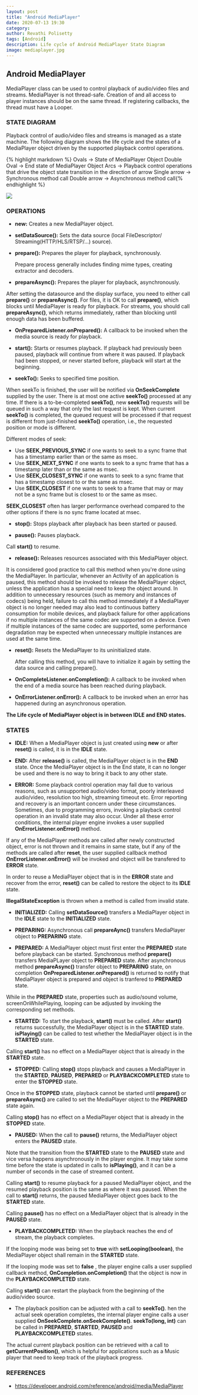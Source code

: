 ```yaml
---
layout: post
title: "Android MediaPlayer"
date: 2020-07-13 19:30
category: 
author: Revathi Polisetty
tags: [Android]
description: Life cycle of Android MediaPlayer State Diagram
image: mediaplayer.jpg
---
```


## Android MediaPlayer

MediaPlayer class can be used to control playback of audio/video files and streams. MediaPlayer is not thread-safe. Creation of and all access to player instances should be on the same thread. If registering callbacks, the thread must have a Looper.

### STATE DIAGRAM

Playback control of audio/video files and streams is managed as a state machine. The following diagram shows the life cycle and the states of a MediaPlayer object driven by the supported playback control operations.

{% highlight markdown %}
Ovals -> State of MediaPlayer Object
Double Oval -> End state of MediaPlayer Object
Arcs -> Playback control operations that drive the object state transition in the direction of arrow
    Single arrow -> Synchronous method call
    Double arrow -> Asynchronous method call{% endhighlight %}

![]({{site.baseurl}}/img/mediaplayer_state_diagram.gif)

### OPERATIONS

* **new:** Creates a new MediaPlayer object.
  
* **setDataSource():** Sets the data source (local FileDescriptor/ Streaming(HTTP/HLS/RTSP/...) source).

* **prepare():** Prepares the player for playback, synchronously. 

  Prepare process generally includes finding mime types, creating extractor and decoders.

* **prepareAsync():** Prepares the player for playback, asynchronously.

After setting the datasource and the display surface, you need to either call **prepare()** or **prepareAsync()**. For files, it is OK to call **prepare()**, which blocks until MediaPlayer is ready for playback. For streams, you should call **prepareAsync()**, which returns immediately, rather than blocking until enough data has been buffered.

* **OnPreparedListener.onPrepared():** A callback to be invoked when the media source is ready for playback.

* **start():** Starts or resumes playback. If playback had previously been paused, playback will continue from where it was paused. If playback had been stopped, or never started before, playback will start at the beginning.

* **seekTo():** Seeks to specified time position. 

When seekTo is finished, the user will be notified via **OnSeekComplete** supplied by the user. There is at most one active **seekTo()** processed at any time. If there is a to-be-completed **seekTo()**, new **seekTo()** requests will be queued in such a way that only the last request is kept. When current **seekTo()** is completed, the queued request will be processed if that request is different from just-finished **seekTo()** operation, i.e., the requested position or mode is different.

  Different modes of seek:

  * Use **SEEK_PREVIOUS_SYNC** if one wants to seek to a sync frame that has a timestamp earlier than or the same as msec.
  * Use **SEEK_NEXT_SYNC** if one wants to seek to a sync frame that has a timestamp later than or the same as msec.
  * Use **SEEK_CLOSEST_SYNC** if one wants to seek to a sync frame that has a timestamp closest to or the same as msec.
  * Use **SEEK_CLOSEST** if one wants to seek to a frame that may or may not be a sync frame but is closest to or the same as msec.

**SEEK_CLOSEST** often has larger performance overhead compared to the other options if there is no sync frame located at msec.

* **stop():** Stops playback after playback has been started or paused.

* **pause():** Pauses playback. 

Call **start()** to resume.

* **release():** Releases resources associated with this MediaPlayer object.

It is considered good practice to call this method when you're done using the MediaPlayer. In particular, whenever an Activity of an application is paused, this method should be invoked to release the MediaPlayer object, unless the application has a special need to keep the object around. In addition to unnecessary resources (such as memory and instances of codecs) being held, failure to call this method immediately if a MediaPlayer object is no longer needed may also lead to continuous battery consumption for mobile devices, and playback failure for other applications if no multiple instances of the same codec are supported on a device. Even if multiple instances of the same codec are supported, some performance degradation may be expected when unnecessary multiple instances are used at the same time.

* **reset():** Resets the MediaPlayer to its uninitialized state.

  After calling this method, you will have to initialize it again by setting the data source and calling prepare().
  
* **OnCompleteListener.onCompletion():** A callback to be invoked when the end of a media source has been reached during playback.

* **OnErrorListener.onError():** A callback to be invoked when an error has happened during an asynchronous operation.


**The Life cycle of MediaPlayer object is in between **IDLE** and **END** states.**

### STATES

* **IDLE:** When a MediaPlayer object is just created using **new** or after **reset()** is called, it is in the **IDLE** state. 

* **END:** After **release()** is called, the MediaPlayer object is in the **END** state. Once the MediaPlayer object is in the End state, it can no longer be used and there is no way to bring it back to any other state.

* **ERROR:** Some playback control operation may fail due to various reasons, such as unsupported audio/video format, poorly interleaved audio/video, resolution too high, streaming timeout etc. Error reporting and recovery is an important concern under these circumstances. Sometimes, due to programming errors, invoking a playback control operation in an invalid state may also occur. Under all these error conditions, the internal player engine invokes a user supplied **OnErrorListener.onError()** method.

If any of the MediaPlayer methods are called after newly constructed object, error is not thrown and it remains in same state, but if any of the methods are called after **reset**, the user supplied callback method **OnErrorListener.onError()** will be invoked and object will be transfered to **ERROR** state.

In order to reuse a MediaPlayer object that is in the **ERROR** state and recover from the error, **reset()** can be called to restore the object to its **IDLE** state.

**IllegalStateException** is thrown when a method is called from invalid state.

* **INITIALIZED:** Calling **setDataSource()** transfers a MediaPlayer object in the **IDLE** state to the **INITIALIZED** state.

* **PREPARING:**  Asynchronous call **prepareAync()** transfers MediaPlayer object to **PREPARING** state.

* **PREPARED:** A MediaPlayer object must first enter the **PREPARED** state before playback can be started. Synchronous method **prepare()** transfers MediaPLayer object to **PREPARED** state. After asynchronous method **prepareAsync()** transfer object to **PREPARING** state, on completion **OnPreparedListener.onPrepared()** is returned to notify that MediaPlayer object is prepared and object is tranfered to **PREPARED** state.

While in the **PREPARED** state, properties such as audio/sound volume, screenOnWhilePlaying, looping can be adjusted by invoking the corresponding set methods.

* **STARTED:** To start the playback, **start()** must be called. After **start()** returns successfully, the MediaPlayer object is in the **STARTED** state. **isPlaying()** can be called to test whether the MediaPlayer object is in the **STARTED** state.

Calling **start()** has no effect on a MediaPlayer object that is already in the **STARTED** state.

* **STOPPED:** Calling **stop()** stops playback and causes a MediaPlayer in the **STARTED**, **PAUSED**, **PREPARED** or **PLAYBACKCOMPLETED** state to enter the **STOPPED** state.

Once in the **STOPPED** state, playback cannot be started until **prepare()** or **prepareAsync()** are called to set the MediaPlayer object to the **PREPARED** state again.

Calling **stop()** has no effect on a MediaPlayer object that is already in the **STOPPED** state.

* **PAUSED:** When the call to **pause()** returns, the MediaPlayer object enters the **PAUSED** state. 

Note that the transition from the **STARTED** state to the **PAUSED** state and vice versa happens asynchronously in the player engine. It may take some time before the state is updated in calls to **isPlaying()**, and it can be a number of seconds in the case of streamed content.

Calling **start()** to resume playback for a paused MediaPlayer object, and the resumed playback position is the same as where it was paused. When the call to **start()** returns, the paused MediaPlayer object goes back to the **STARTED** state.

Calling **pause()** has no effect on a MediaPlayer object that is already in the **PAUSED** state.

* **PLAYBACKCOMPLETED:** When the playback reaches the end of stream, the playback completes. 

If the looping mode was being set to **true** with **setLooping(boolean)**, the MediaPlayer object shall remain in the **STARTED** state.

If the looping mode was set to **false** , the player engine calls a user supplied callback method, **OnCompletion.onCompletion()**  that the object is now in the **PLAYBACKCOMPLETED** state.

Calling **start()** can restart the playback from the beginning of the audio/video source.

* The playback position can be adjusted with a call to **seekTo()**. hen the actual seek operation completes, the internal player engine calls a user supplied **OnSeekComplete.onSeekComplete()**. **seekTo(long, int)** can be called in **PREPARED**, **STARTED**, **PAUSED** and **PLAYBACKCOMPLETED** states.

The actual current playback position can be retrieved with a call to **getCurrentPosition()**, which is helpful for applications such as a Music player that need to keep track of the playback progress.

### REFERENCES
* <https://developer.android.com/reference/android/media/MediaPlayer>
